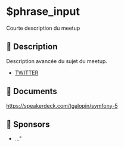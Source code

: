 # $phrase_input

Courte description du meetup

## 📜 Description

Description avancée du sujet du meetup.

- [TWITTER](https://twitter.com/speaker_username)

## 📂 Documents

https://speakerdeck.com/tgalopin/symfony-5

## 💖 Sponsors

- ..."
